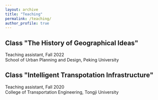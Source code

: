 ```yaml
---
layout: archive
title: "Teaching"
permalink: /teaching/
author_profile: true
---
```



Class "The History of Geographical Ideas"
----
Teaching assistant, Fall 2022 <br> School of Urban Planning and Design, Peking University


Class "Intelligent Transpotation Infrastructure"
----
Teaching assistant, Fall 2020 <br> College of Transportation Engineering, Tongji University
